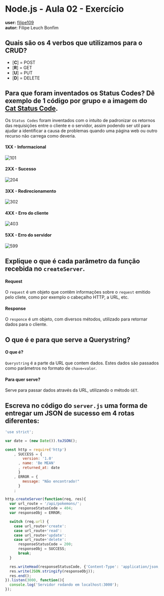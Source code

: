 # Node.js - Aula 02 - Exercício
**user:** [filipe109](https://github.com/filipe1309)  
**autor:** Filipe Leuch Bonfim

## Quais são os 4 verbos que utilizamos para o CRUD?
  - [**C**] = POST
  - [**R**] = GET
  - [**U**] = PUT
  - [**D**] = DELETE


## Para que foram inventados os Status Codes? Dê exemplo de 1 código por grupo e a imagem do [Cat Status Code](https://http.cat/).
Os `Status Codes` foram inventados com o intuito de padronizar os retornos das requisições entre o cliente e o servidor, assim podendo ser util para ajudar a identificar a causa de problemas quando uma página web ou outro recurso não carrega como deveria.

#### 1XX - Informacional
![101](https://http.cat/101)

#### 2XX - Sucesso
![204](https://http.cat/204)

#### 3XX - Redirecionamento
![302](https://http.cat/302)

#### 4XX - Erro do cliente
![403](https://http.cat/403)

#### 5XX - Erro do servidor
![599](https://http.cat/599)

## Explique o que é cada parâmetro da função recebida no `createServer`.
#### Request
O `request` é um objeto que contêm informações sobre o `request` emitido pelo cliete, como por exemplo o cabeçalho HTTP, a URL, etc.

#### Response
O `responce` é um objeto, com diversos métodos, utilizado para retornar dados para o cliente.

## O que é e para que serve a Querystring?
#### O que é?
  `Querystring` é a parte da URL que contem dados. Estes dados são passados como parâmetros no formato de `chave=valor`.

#### Para quer serve?
Serve para passar dados através da URL, utilizando o método `GET`.

## Escreva no código do `server.js` uma forma de entregar um JSON de sucesso em 4 rotas diferentes:
```js
'use strict';

var date = (new Date()).toJSON();

const http = require('http')
    , SUCCESS = {
        version: '1.0'
      , name: 'Be MEAN'
      , returned_at: date
      }
    , ERROR = {
        message: "Não encontrado!"
      }
    ;

http.createServer(function(req, res){
  var url_route = '/api/pokemons/';
  var responseStatusCode = 404;
  var responseObj = ERROR;

  switch (req.url) {
    case url_route+'create':
    case url_route+'read':
    case url_route+'update':
    case url_route+'delete':
      responseStatusCode = 200;
      responseObj = SUCCESS;
      break;
  }

  res.writeHead(responseStatusCode, {'Content-Type': 'application/json; charset=utf-8'});
  res.write(JSON.stringify(responseObj));
  res.end();
}).listen(3000, function(){
  console.log('Servidor rodando em localhost:3000');
});
```
